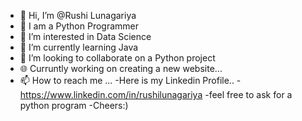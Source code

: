 - 👋 Hi, I’m @Rushi Lunagariya
- 🐍 I am a Python Programmer
- 👀 I’m interested in Data Science 
- 🌱 I’m currently learning Java
- 💞️ I’m looking to collaborate on a Python project
- 🌐 Curruntly working on creating a new website...
- 📫 How to reach me ...
-Here is my Linkedin Profile..
-https://www.linkedin.com/in/rushilunagariya
-feel free to ask for a python program
-Cheers:)
<!-- -
Rushi7667/Rushi7667 is a ✨ special ✨ repository because its `README.md` (this file) appears on your GitHub profile.
You can click the Preview link to take a look at your changes.
- -->
